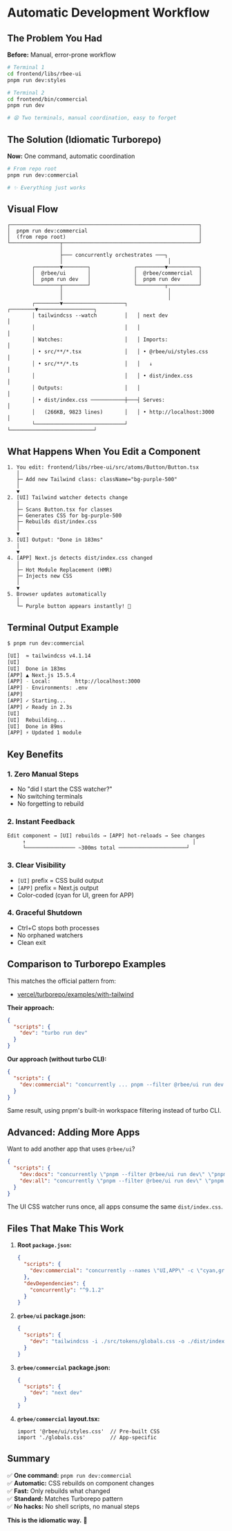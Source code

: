 # Automatic Development Workflow

## The Problem You Had

**Before:** Manual, error-prone workflow
```bash
# Terminal 1
cd frontend/libs/rbee-ui
pnpm run dev:styles

# Terminal 2  
cd frontend/bin/commercial
pnpm run dev

# 😫 Two terminals, manual coordination, easy to forget
```

## The Solution (Idiomatic Turborepo)

**Now:** One command, automatic coordination
```bash
# From repo root
pnpm run dev:commercial

# ✨ Everything just works
```

## Visual Flow

```
┌─────────────────────────────────────────────────────────────┐
│  pnpm run dev:commercial                                    │
│  (from repo root)                                           │
└────────────────┬────────────────────────────────────────────┘
                 │
                 ├─── concurrently orchestrates ───┐
                 │                                  │
        ┌────────▼────────┐              ┌─────────▼──────────┐
        │  @rbee/ui       │              │  @rbee/commercial  │
        │  pnpm run dev   │              │  pnpm run dev      │
        └────────┬────────┘              └─────────┬──────────┘
                 │                                  │
                 │                                  │
        ┌────────▼────────────────────┐   ┌────────▼──────────────────┐
        │ tailwindcss --watch         │   │ next dev                  │
        │                             │   │                           │
        │ Watches:                    │   │ Imports:                  │
        │ • src/**/*.tsx              │   │ • @rbee/ui/styles.css     │
        │ • src/**/*.ts               │   │   ↓                       │
        │                             │   │ • dist/index.css          │
        │ Outputs:                    │   │                           │
        │ • dist/index.css ───────────┼───┤ Serves:                   │
        │   (266KB, 9823 lines)       │   │ • http://localhost:3000   │
        └─────────────────────────────┘   └───────────────────────────┘
```

## What Happens When You Edit a Component

```
1. You edit: frontend/libs/rbee-ui/src/atoms/Button/Button.tsx
   │
   ├─ Add new Tailwind class: className="bg-purple-500"
   │
   ▼
2. [UI] Tailwind watcher detects change
   │
   ├─ Scans Button.tsx for classes
   ├─ Generates CSS for bg-purple-500
   ├─ Rebuilds dist/index.css
   │
   ▼
3. [UI] Output: "Done in 183ms"
   │
   ▼
4. [APP] Next.js detects dist/index.css changed
   │
   ├─ Hot Module Replacement (HMR)
   ├─ Injects new CSS
   │
   ▼
5. Browser updates automatically
   │
   └─ Purple button appears instantly! 🎉
```

## Terminal Output Example

```bash
$ pnpm run dev:commercial

[UI]  ≈ tailwindcss v4.1.14
[UI]  
[UI]  Done in 183ms
[APP] ▲ Next.js 15.5.4
[APP] - Local:        http://localhost:3000
[APP] - Environments: .env
[APP] 
[APP] ✓ Starting...
[APP] ✓ Ready in 2.3s
[UI]  
[UI]  Rebuilding...
[UI]  Done in 89ms
[APP] ⚡ Updated 1 module
```

## Key Benefits

### 1. **Zero Manual Steps**
- No "did I start the CSS watcher?"
- No switching terminals
- No forgetting to rebuild

### 2. **Instant Feedback**
```
Edit component → [UI] rebuilds → [APP] hot-reloads → See changes
     ↑                                                      │
     └──────────────── ~300ms total ──────────────────────┘
```

### 3. **Clear Visibility**
- `[UI]` prefix = CSS build output
- `[APP]` prefix = Next.js output
- Color-coded (cyan for UI, green for APP)

### 4. **Graceful Shutdown**
- Ctrl+C stops both processes
- No orphaned watchers
- Clean exit

## Comparison to Turborepo Examples

This matches the official pattern from:
- [vercel/turborepo/examples/with-tailwind](https://github.com/vercel/turborepo/tree/main/examples/with-tailwind)

**Their approach:**
```json
{
  "scripts": {
    "dev": "turbo run dev"
  }
}
```

**Our approach (without turbo CLI):**
```json
{
  "scripts": {
    "dev:commercial": "concurrently ... pnpm --filter @rbee/ui run dev ... pnpm --filter @rbee/commercial run dev"
  }
}
```

Same result, using pnpm's built-in workspace filtering instead of turbo CLI.

## Advanced: Adding More Apps

Want to add another app that uses `@rbee/ui`?

```json
{
  "scripts": {
    "dev:docs": "concurrently \"pnpm --filter @rbee/ui run dev\" \"pnpm --filter @rbee/user-docs run dev\"",
    "dev:all": "concurrently \"pnpm --filter @rbee/ui run dev\" \"pnpm --filter @rbee/commercial run dev\" \"pnpm --filter @rbee/user-docs run dev\""
  }
}
```

The UI CSS watcher runs once, all apps consume the same `dist/index.css`.

## Files That Make This Work

1. **Root `package.json`:**
   ```json
   {
     "scripts": {
       "dev:commercial": "concurrently --names \"UI,APP\" -c \"cyan,green\" \"pnpm --filter @rbee/ui run dev\" \"pnpm --filter @rbee/commercial run dev\""
     },
     "devDependencies": {
       "concurrently": "^9.1.2"
     }
   }
   ```

2. **`@rbee/ui` package.json:**
   ```json
   {
     "scripts": {
       "dev": "tailwindcss -i ./src/tokens/globals.css -o ./dist/index.css --watch"
     }
   }
   ```

3. **`@rbee/commercial` package.json:**
   ```json
   {
     "scripts": {
       "dev": "next dev"
     }
   }
   ```

4. **`@rbee/commercial` layout.tsx:**
   ```tsx
   import '@rbee/ui/styles.css'  // Pre-built CSS
   import './globals.css'        // App-specific
   ```

## Summary

✅ **One command:** `pnpm run dev:commercial`  
✅ **Automatic:** CSS rebuilds on component changes  
✅ **Fast:** Only rebuilds what changed  
✅ **Standard:** Matches Turborepo pattern  
✅ **No hacks:** No shell scripts, no manual steps  

**This is the idiomatic way.** 🎯
